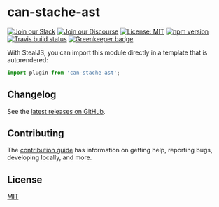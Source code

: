# can-stache-ast

[![Join our Slack](https://img.shields.io/badge/slack-join%20chat-611f69.svg)](https://www.bitovi.com/community/slack?utm_source=badge&utm_medium=badge&utm_campaign=pr-badge&utm_content=badge)
[![Join our Discourse](https://img.shields.io/discourse/https/forums.bitovi.com/posts.svg)](https://forums.bitovi.com/?utm_source=badge&utm_medium=badge&utm_campaign=pr-badge&utm_content=badge)
[![License: MIT](https://img.shields.io/badge/license-MIT-blue.svg)](https://github.com/canjs/can-stache-ast/blob/master/LICENSE)
[![npm version](https://badge.fury.io/js/can-stache-ast.svg)](https://www.npmjs.com/package/can-stache-ast)
[![Travis build status](https://travis-ci.org/canjs/can-stache-ast.svg?branch=master)](https://travis-ci.org/canjs/can-stache-ast)
[![Greenkeeper badge](https://badges.greenkeeper.io/canjs/can-stache-ast.svg)](https://greenkeeper.io/)

With StealJS, you can import this module directly in a template that is autorendered:

```js
import plugin from 'can-stache-ast';
```

## Changelog

See the [latest releases on GitHub](https://github.com/canjs/can-stache-ast/releases).

## Contributing

The [contribution guide](https://github.com/canjs/can-stache-ast/blob/master/CONTRIBUTING.md) has information on getting help, reporting bugs, developing locally, and more.

## License

[MIT](https://github.com/canjs/can-stache-ast/blob/master/LICENSE)

